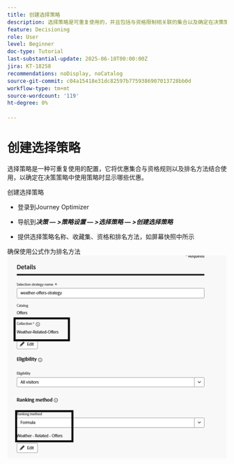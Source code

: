 ```yaml
---
title: 创建选择策略
description: 选择策略是可重复使用的，并且包括与资格限制相关联的集合以及确定在决策策略中被选择时要显示的优惠的排名方法。
feature: Decisioning
role: User
level: Beginner
doc-type: Tutorial
last-substantial-update: 2025-06-10T00:00:00Z
jira: KT-18258
recommendations: noDisplay, noCatalog
source-git-commit: c04a15418e31dc82597b7759386907013728bb0d
workflow-type: tm+mt
source-wordcount: '119'
ht-degree: 0%

---
```


# 创建选择策略

选择策略是一种可重复使用的配置，它将优惠集合与资格规则以及排名方法结合使用，以确定在决策策略中使用策略时显示哪些优惠。

创建选择策略

* 登录到Journey Optimizer

* 导航到&#x200B;_&#x200B;**决策 — >策略设置 — >选择策略 — >创建选择策略**&#x200B;_

* 提供选择策略名称、收藏集、资格和排名方法，如屏幕快照中所示


确保使用公式作为排名方法
![选择策略](assets/selection-strategy.png)

